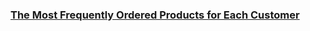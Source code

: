 ### [The Most Frequently Ordered Products for Each Customer](https://leetcode.com/problems/the-most-frequently-ordered-products-for-each-customer)

